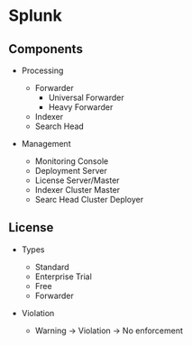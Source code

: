 # Splunk

## Components
- Processing
  - Forwarder
    - Universal Forwarder
    - Heavy Forwarder 
  - Indexer 
  - Search Head

- Management
  - Monitoring Console
  - Deployment Server
  - License Server/Master
  - Indexer Cluster Master
  - Searc Head Cluster Deployer  

## License
- Types
  - Standard
  - Enterprise Trial
  - Free
  - Forwarder 
 
- Violation
  - Warning -> Violation -> No enforcement  
